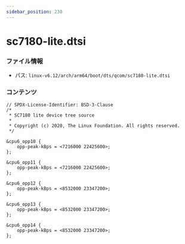 ```yaml
---
sidebar_position: 230
---
```

# sc7180-lite.dtsi

### ファイル情報

- パス: `linux-v6.12/arch/arm64/boot/dts/qcom/sc7180-lite.dtsi`

### コンテンツ

```dtsi
// SPDX-License-Identifier: BSD-3-Clause
/*
 * SC7180 lite device tree source
 *
 * Copyright (c) 2020, The Linux Foundation. All rights reserved.
 */

&cpu6_opp10 {
	opp-peak-kBps = <7216000 22425600>;
};

&cpu6_opp11 {
	opp-peak-kBps = <7216000 22425600>;
};

&cpu6_opp12 {
	opp-peak-kBps = <8532000 23347200>;
};

&cpu6_opp13 {
	opp-peak-kBps = <8532000 23347200>;
};

&cpu6_opp14 {
	opp-peak-kBps = <8532000 23347200>;
};

```

